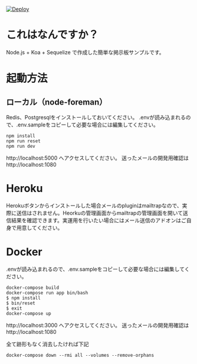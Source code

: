 [![Deploy](https://www.herokucdn.com/deploy/button.svg)](https://heroku.com/deploy)

# これはなんですか？
Node.js + Koa + Sequelize で作成した簡単な掲示板サンプルです。

# 起動方法

## ローカル（node-foreman）
Redis、Postgresqlをインストールしておいてください。
.envが読み込まれるので、.env.sampleをコピーして必要な場合には編集してください。

```
npm install
npm run reset
npm run dev
```
http://localhost:5000 へアクセスしてください。
送ったメールの開発用確認は http://localhost:1080

# Heroku
Herokuボタンからインストールした場合メールのpluginはmailtrapなので、実際に送信はされません。Heorkuの管理画面からmailtrapの管理画面を開いて送信結果を確認できます。実運用を行いたい場合にはメール送信のアドオンはご自身で用意してください。

# Docker
.envが読み込まれるので、.env.sampleをコピーして必要な場合には編集してください。

```
docker-compose build
docker-compose run app bin/bash
$ npm install
$ bin/reset
$ exit
docker-compose up
```

http://localhost:3000 へアクセスしてください。
送ったメールの開発用確認は http://localhost:1080

全て跡形もなく消去したければ下記

```
docker-compose down --rmi all --volumes --remove-orphans
```

